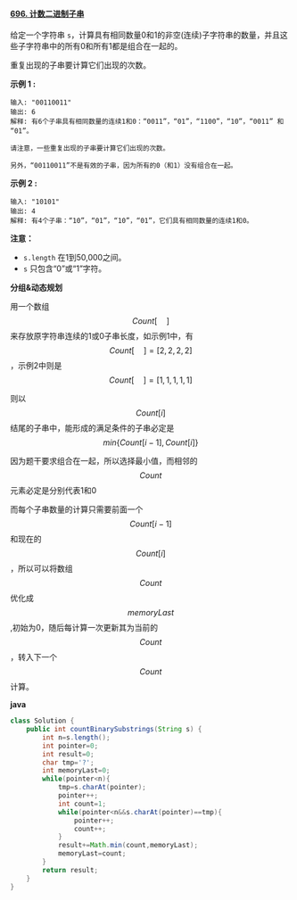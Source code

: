 #### [696. 计数二进制子串](https://leetcode-cn.com/problems/count-binary-substrings/)



给定一个字符串 `s`，计算具有相同数量0和1的非空(连续)子字符串的数量，并且这些子字符串中的所有0和所有1都是组合在一起的。

重复出现的子串要计算它们出现的次数。

**示例 1 :**

```
输入: "00110011"
输出: 6
解释: 有6个子串具有相同数量的连续1和0：“0011”，“01”，“1100”，“10”，“0011” 和 “01”。

请注意，一些重复出现的子串要计算它们出现的次数。

另外，“00110011”不是有效的子串，因为所有的0（和1）没有组合在一起。
```

**示例 2 :**

```
输入: "10101"
输出: 4
解释: 有4个子串：“10”，“01”，“10”，“01”，它们具有相同数量的连续1和0。
```

**注意：**

- `s.length` 在1到50,000之间。
- `s` 只包含“0”或“1”字符。

**分组&动态规划**

用一个数组$$Count[\quad]$$来存放原字符串连续的1或0子串长度，如示例1中，有$$Count[\quad]=[2,2,2,2]$$，示例2中则是$$Count[\quad]=[1,1,1,1,1]$$

则以$$Count[i]$$结尾的子串中，能形成的满足条件的子串必定是$$min\{Count[i-1],Count[i]\}$$

因为题干要求组合在一起，所以选择最小值，而相邻的$$Count $$元素必定是分别代表1和0

而每个子串数量的计算只需要前面一个$$Count[i-1]$$和现在的$$Count[i]$$，所以可以将数组$$Count$$优化成$$memoryLast$$,初始为0，随后每计算一次更新其为当前的$$Count$$，转入下一个$$Count$$计算。

**java**

```java
class Solution {
    public int countBinarySubstrings(String s) {
        int n=s.length();
        int pointer=0;
        int result=0;
        char tmp='?';
        int memoryLast=0;
        while(pointer<n){
            tmp=s.charAt(pointer);
            pointer++;
            int count=1;
            while(pointer<n&&s.charAt(pointer)==tmp){
                pointer++;
                count++;
            }
            result+=Math.min(count,memoryLast);
            memoryLast=count;
        }
        return result;
    }
}
```


